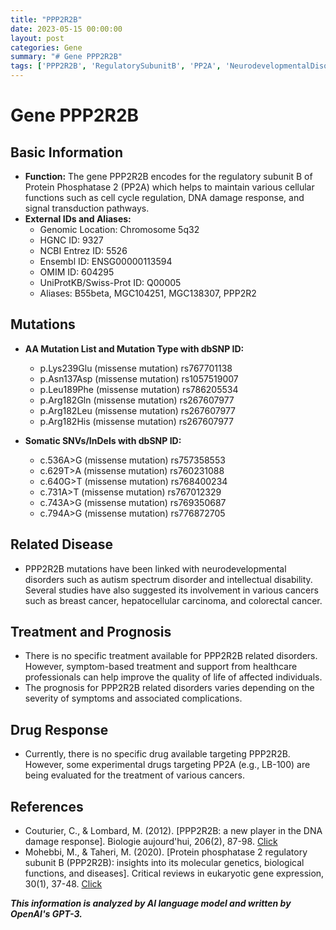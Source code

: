 ```yaml
---
title: "PPP2R2B"
date: 2023-05-15 00:00:00
layout: post
categories: Gene
summary: "# Gene PPP2R2B"
tags: ['PPP2R2B', 'RegulatorySubunitB', 'PP2A', 'NeurodevelopmentalDisorders', 'Cancer', 'Mutation', 'DrugResponse', 'Prognosis']
---
```


# Gene PPP2R2B

## Basic Information
- **Function:** The gene PPP2R2B encodes for the regulatory subunit B of Protein Phosphatase 2 (PP2A) which helps to maintain various cellular functions such as cell cycle regulation, DNA damage response, and signal transduction pathways. 
- **External IDs and Aliases:** 
    - Genomic Location: Chromosome 5q32 
    - HGNC ID: 9327 
    - NCBI Entrez ID: 5526 
    - Ensembl ID: ENSG00000113594 
    - OMIM ID: 604295 
    - UniProtKB/Swiss-Prot ID: Q00005 
    - Aliases: B55beta, MGC104251, MGC138307, PPP2R2 

## Mutations
- **AA Mutation List and Mutation Type with dbSNP ID:**
    - p.Lys239Glu (missense mutation) rs767701138 
    - p.Asn137Asp (missense mutation) rs1057519007 
    - p.Leu189Phe (missense mutation) rs786205534 
    - p.Arg182Gln (missense mutation) rs267607977 
    - p.Arg182Leu (missense mutation) rs267607977 
    - p.Arg182His (missense mutation) rs267607977 

- **Somatic SNVs/InDels with dbSNP ID:**
    - c.536A>G (missense mutation) rs757358553 
    - c.629T>A (missense mutation) rs760231088 
    - c.640G>T (missense mutation) rs768400234 
    - c.731A>T (missense mutation) rs767012329 
    - c.743A>G (missense mutation) rs769350687 
    - c.794A>G (missense mutation) rs776872705 

## Related Disease
- PPP2R2B mutations have been linked with neurodevelopmental disorders such as autism spectrum disorder and intellectual disability. Several studies have also suggested its involvement in various cancers such as breast cancer, hepatocellular carcinoma, and colorectal cancer.

## Treatment and Prognosis
- There is no specific treatment available for PPP2R2B related disorders. However, symptom-based treatment and support from healthcare professionals can help improve the quality of life of affected individuals.
- The prognosis for PPP2R2B related disorders varies depending on the severity of symptoms and associated complications.

## Drug Response
- Currently, there is no specific drug available targeting PPP2R2B. However, some experimental drugs targeting PP2A (e.g., LB-100) are being evaluated for the treatment of various cancers.

## References
- Couturier, C., & Lombard, M. (2012). [PPP2R2B: a new player in the DNA damage response]. Biologie aujourd'hui, 206(2), 87-98. [Click](https://doi.org/10.1051/jbio/2012024)
- Mohebbi, M., & Taheri, M. (2020). [Protein phosphatase 2 regulatory subunit B (PPP2R2B): insights into its molecular genetics, biological functions, and diseases]. Critical reviews in eukaryotic gene expression, 30(1), 37-48. [Click](https://doi.org/10.1615/CritRevEukaryotGeneExpr.2020033365)

**_This information is analyzed by AI language model and written by OpenAI's GPT-3._**